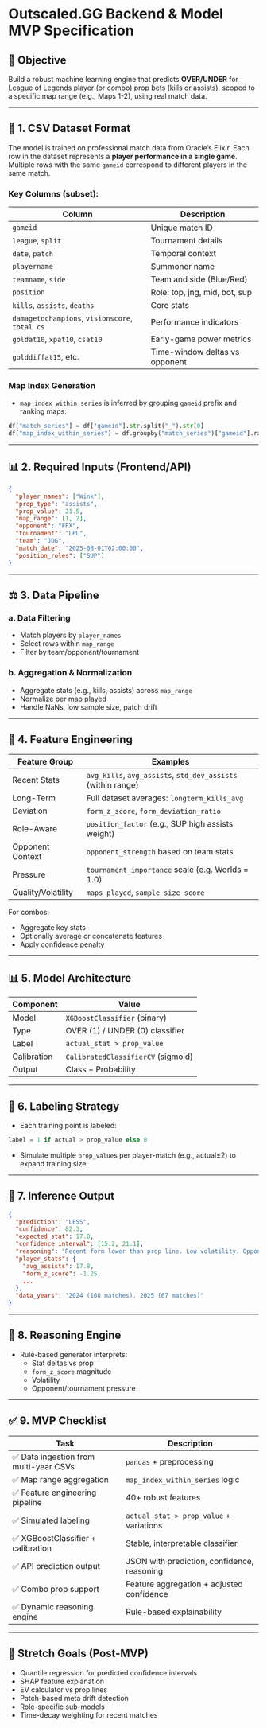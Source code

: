# Outscaled.GG Backend & Model MVP Specification

## 🌟 Objective

Build a robust machine learning engine that predicts **OVER/UNDER** for League of Legends player (or combo) prop bets (kills or assists), scoped to a specific map range (e.g., Maps 1-2), using real match data.

---

## 🔹 1. CSV Dataset Format

The model is trained on professional match data from Oracle’s Elixir. Each row in the dataset represents a **player performance in a single game**. Multiple rows with the same `gameid` correspond to different players in the same match.

### Key Columns (subset):

| Column                                         | Description                    |
| ---------------------------------------------- | ------------------------------ |
| `gameid`                                       | Unique match ID                |
| `league`, `split`                              | Tournament details             |
| `date`, `patch`                                | Temporal context               |
| `playername`                                   | Summoner name                  |
| `teamname`, `side`                             | Team and side (Blue/Red)       |
| `position`                                     | Role: top, jng, mid, bot, sup  |
| `kills`, `assists`, `deaths`                   | Core stats                     |
| `damagetochampions`, `visionscore`, `total cs` | Performance indicators         |
| `goldat10`, `xpat10`, `csat10`                 | Early-game power metrics       |
| `golddiffat15`, etc.                           | Time-window deltas vs opponent |

### Map Index Generation

- `map_index_within_series` is inferred by grouping `gameid` prefix and ranking maps:

```python
df["match_series"] = df["gameid"].str.split("_").str[0]
df["map_index_within_series"] = df.groupby("match_series")["gameid"].rank("dense").astype(int)
```

---

## 📊 2. Required Inputs (Frontend/API)

```json
{
  "player_names": ["Wink"],
  "prop_type": "assists",
  "prop_value": 21.5,
  "map_range": [1, 2],
  "opponent": "FPX",
  "tournament": "LPL",
  "team": "JDG",
  "match_date": "2025-08-01T02:00:00",
  "position_roles": ["SUP"]
}
```

---

## ⚖️ 3. Data Pipeline

### a. Data Filtering

- Match players by `player_names`
- Select rows within `map_range`
- Filter by team/opponent/tournament

### b. Aggregation & Normalization

- Aggregate stats (e.g., kills, assists) across `map_range`
- Normalize per map played
- Handle NaNs, low sample size, patch drift

---

## 🧠 4. Feature Engineering

| Feature Group      | Examples                                                     |
| ------------------ | ------------------------------------------------------------ |
| Recent Stats       | `avg_kills`, `avg_assists`, `std_dev_assists` (within range) |
| Long-Term          | Full dataset averages: `longterm_kills_avg`                  |
| Deviation          | `form_z_score`, `form_deviation_ratio`                       |
| Role-Aware         | `position_factor` (e.g., SUP high assists weight)            |
| Opponent Context   | `opponent_strength` based on team stats                      |
| Pressure           | `tournament_importance` scale (e.g. Worlds = 1.0)            |
| Quality/Volatility | `maps_played`, `sample_size_score`                           |

For combos:

- Aggregate key stats
- Optionally average or concatenate features
- Apply confidence penalty

---

## 📊 5. Model Architecture

| Component   | Value                              |
| ----------- | ---------------------------------- |
| Model       | `XGBoostClassifier` (binary)       |
| Type        | OVER (1) / UNDER (0) classifier    |
| Label       | `actual_stat > prop_value`         |
| Calibration | `CalibratedClassifierCV` (sigmoid) |
| Output      | Class + Probability                |

---

## 🔢 6. Labeling Strategy

- Each training point is labeled:

```python
label = 1 if actual > prop_value else 0
```

- Simulate multiple `prop_value`s per player-match (e.g., actual±2) to expand training size

---

## 🔄 7. Inference Output

```json
{
  "prediction": "LESS",
  "confidence": 82.3,
  "expected_stat": 17.8,
  "confidence_interval": [15.2, 21.1],
  "reasoning": "Recent form lower than prop line. Low volatility. Opponent is top-tier.",
  "player_stats": {
    "avg_assists": 17.8,
    "form_z_score": -1.25,
    ...
  },
  "data_years": "2024 (108 matches), 2025 (67 matches)"
}
```

---

## 🔬 8. Reasoning Engine

- Rule-based generator interprets:
  - Stat deltas vs prop
  - `form_z_score` magnitude
  - Volatility
  - Opponent/tournament pressure

---

## ✅ 9. MVP Checklist

| Task                                  | Description                                 |
| ------------------------------------- | ------------------------------------------- |
| ✅ Data ingestion from multi-year CSVs | `pandas` + preprocessing                    |
| ✅ Map range aggregation               | `map_index_within_series` logic             |
| ✅ Feature engineering pipeline        | 40+ robust features                         |
| ✅ Simulated labeling                  | `actual_stat > prop_value` + variations     |
| ✅ XGBoostClassifier + calibration     | Stable, interpretable classifier            |
| ✅ API prediction output               | JSON with prediction, confidence, reasoning |
| ✅ Combo prop support                  | Feature aggregation + adjusted confidence   |
| ✅ Dynamic reasoning engine            | Rule-based explainability                   |

---

## 🔁 Stretch Goals (Post-MVP)

- Quantile regression for predicted confidence intervals
- SHAP feature explanation
- EV calculator vs prop lines
- Patch-based meta drift detection
- Role-specific sub-models
- Time-decay weighting for recent matches

